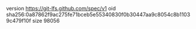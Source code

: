 version https://git-lfs.github.com/spec/v1
oid sha256:0a87862f9ac275fe71bceb5e55340830f0b30447aa9c8054c8b11039c479f10f
size 98056
